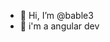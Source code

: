 - 👋 Hi, I’m @bable3
- 👀 i'm a angular dev

<!---
bable3/bable3 is a ✨ special ✨ repository because its `README.md` (this file) appears on your GitHub profile.
You can click the Preview link to take a look at your changes.
--->
